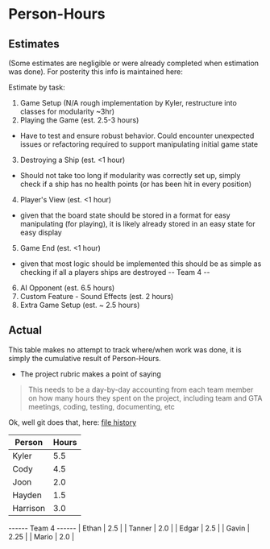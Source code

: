# Person-Hours

## Estimates

(Some estimates are negligible or were already completed when estimation was done). For posterity this info is maintained here:

Estimate by task:
1. Game Setup (N/A rough implementation by Kyler, restructure into classes for modularity ~3hr)
2. Playing the Game (est. 2.5-3 hours)
  - Have to test and ensure robust behavior. Could encounter unexpected issues or refactoring required to support
    manipulating initial game state
3. Destroying a Ship (est. <1 hour)
  - Should not take too long if modularity was correctly set up, simply check if a ship has no health points (or has been hit in every position)
4. Player's View (est. <1 hour)
  - given that the board state should be stored in a format for easy manipulating (for playing), it is likely already stored in an easy state for easy display
5. Game End (est. <1 hour)
  - given that most logic should be implemented this should be as simple as checking if all a players ships are destroyed
-- Team 4 --
6. AI Opponent (est. 6.5 hours)
7. Custom Feature - Sound Effects (est. 2 hours)
8. Extra Game Setup (est. ~ 2.5 hours)


## Actual
This table makes no attempt to track where/when work was done, it is simply the cumulative result of Person-Hours.

- The project rubric makes a point of saying
> This needs to be a day-by-day accounting from each team member on how many hours they spent on the project, including team and GTA meetings, coding, testing, documenting, etc

Ok, well git does that, here: [file history](https://github.com/Tyler51235/EECS-581/commits/main/Documentation/Person-Hours.md)

| Person   | Hours |
| -------- | ----- |
| Kyler    | 5.5   |
| Cody     | 4.5   |
| Joon     | 2.0   |
| Hayden   | 1.5   |
| Harrison | 3.0   |
------ Team 4 ------
| Ethan    | 2.5   |
| Tanner   | 2.0   |
| Edgar    | 2.5   |
| Gavin    | 2.25  |
| Mario    | 2.0   |

